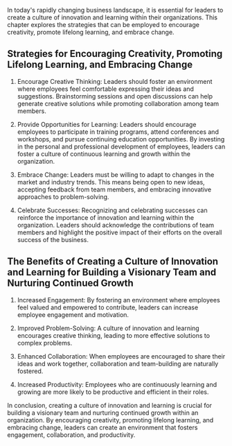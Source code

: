 
In today's rapidly changing business landscape, it is essential for leaders to create a culture of innovation and learning within their organizations. This chapter explores the strategies that can be employed to encourage creativity, promote lifelong learning, and embrace change.

Strategies for Encouraging Creativity, Promoting Lifelong Learning, and Embracing Change
----------------------------------------------------------------------------------------

1. Encourage Creative Thinking: Leaders should foster an environment where employees feel comfortable expressing their ideas and suggestions. Brainstorming sessions and open discussions can help generate creative solutions while promoting collaboration among team members.

2. Provide Opportunities for Learning: Leaders should encourage employees to participate in training programs, attend conferences and workshops, and pursue continuing education opportunities. By investing in the personal and professional development of employees, leaders can foster a culture of continuous learning and growth within the organization.

3. Embrace Change: Leaders must be willing to adapt to changes in the market and industry trends. This means being open to new ideas, accepting feedback from team members, and embracing innovative approaches to problem-solving.

4. Celebrate Successes: Recognizing and celebrating successes can reinforce the importance of innovation and learning within the organization. Leaders should acknowledge the contributions of team members and highlight the positive impact of their efforts on the overall success of the business.

The Benefits of Creating a Culture of Innovation and Learning for Building a Visionary Team and Nurturing Continued Growth
--------------------------------------------------------------------------------------------------------------------------

1. Increased Engagement: By fostering an environment where employees feel valued and empowered to contribute, leaders can increase employee engagement and motivation.

2. Improved Problem-Solving: A culture of innovation and learning encourages creative thinking, leading to more effective solutions to complex problems.

3. Enhanced Collaboration: When employees are encouraged to share their ideas and work together, collaboration and team-building are naturally fostered.

4. Increased Productivity: Employees who are continuously learning and growing are more likely to be productive and efficient in their roles.

In conclusion, creating a culture of innovation and learning is crucial for building a visionary team and nurturing continued growth within an organization. By encouraging creativity, promoting lifelong learning, and embracing change, leaders can create an environment that fosters engagement, collaboration, and productivity.
